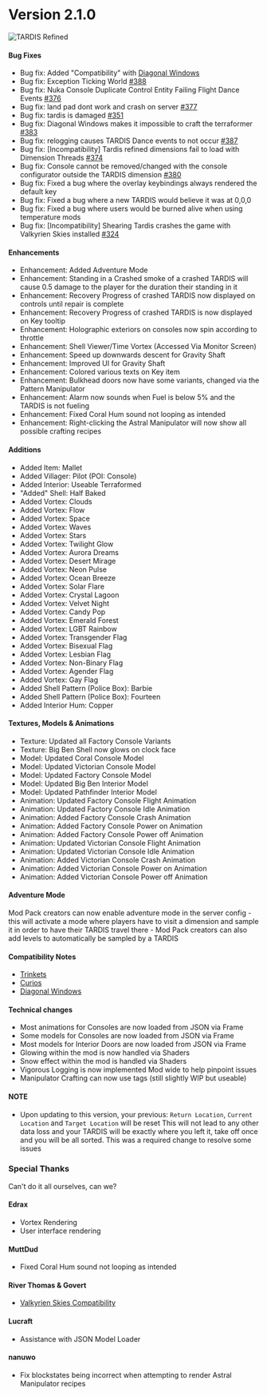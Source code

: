 # Version 2.1.0 

![TARDIS Refined](tardis_refined_v2.png)

#### Bug Fixes
- Bug fix: Added "Compatibility" with [Diagonal Windows](https://www.curseforge.com/minecraft/mc-mods/diagonal-windows)
- Bug fix: Exception Ticking World [#388](https://github.com/WhoCraft/TardisRefined/issues/388)
- Bug fix: Nuka Console Duplicate Control Entity Failing Flight Dance Events [#376](https://github.com/WhoCraft/TardisRefined/issues/376)
- Bug fix: land pad dont work and crash on server [#377](https://github.com/WhoCraft/TardisRefined/issues/377)
- Bug fix: tardis is damaged [#351](https://github.com/WhoCraft/TardisRefined/issues/351)
- Bug fix: Diagonal Windows makes it impossible to craft the terraformer [#383](https://github.com/WhoCraft/TardisRefined/issues/383)
- Bug fix: relogging causes TARDIS Dance events to not occur [#387](https://github.com/WhoCraft/TardisRefined/issues/387)
- Bug fix: [Incompatibility] Tardis refined dimensions fail to load with Dimension Threads  [#374](https://github.com/WhoCraft/TardisRefined/issues/374)
- Bug fix: Console cannot be removed/changed with the console configurator outside the TARDIS dimension  [#380](https://github.com/WhoCraft/TardisRefined/issues/380)
- Bug fix: Fixed a bug where the overlay keybindings always rendered the default key
- Bug fix: Fixed a bug where a new TARDIS would believe it was at 0,0,0
- Bug fix: Fixed a bug where users would be burned alive when using temperature mods
- Bug fix: [Incompatibility] Shearing Tardis crashes the game with Valkyrien Skies installed [#324](https://github.com/WhoCraft/TardisRefined/issues/324)

#### Enhancements
- Enhancement: Added Adventure Mode
- Enhancement: Standing in a Crashed smoke of a crashed TARDIS will cause 0.5 damage to the player for the duration their standing in it
- Enhancement: Recovery Progress of crashed TARDIS now displayed on controls until repair is complete
- Enhancement: Recovery Progress of crashed TARDIS is now displayed on Key tooltip
- Enhancement: Holographic exteriors on consoles now spin according to throttle
- Enhancement: Shell Viewer/Time Vortex (Accessed Via Monitor Screen)
- Enhancement: Speed up downwards descent for Gravity Shaft
- Enhancement: Improved UI for Gravity Shaft
- Enhancement: Colored various texts on Key item
- Enhancement: Bulkhead doors now have some variants, changed via the Pattern Manipulator
- Enhancement: Alarm now sounds when Fuel is below 5% and the TARDIS is not fueling
- Enhancement: Fixed Coral Hum sound not looping as intended
- Enhancement: Right-clicking the Astral Manipulator will now show all possible crafting recipes

#### Additions
- Added Item: Mallet
- Added Villager: Pilot  (POI: Console)
- Added Interior: Useable Terraformed
- "Added" Shell: Half Baked
- Added Vortex: Clouds
- Added Vortex: Flow
- Added Vortex: Space
- Added Vortex: Waves
- Added Vortex: Stars
- Added Vortex: Twilight Glow
- Added Vortex: Aurora Dreams
- Added Vortex: Desert Mirage
- Added Vortex: Neon Pulse
- Added Vortex: Ocean Breeze
- Added Vortex: Solar Flare
- Added Vortex: Crystal Lagoon
- Added Vortex: Velvet Night
- Added Vortex: Candy Pop
- Added Vortex: Emerald Forest
- Added Vortex: LGBT Rainbow
- Added Vortex: Transgender Flag
- Added Vortex: Bisexual Flag
- Added Vortex: Lesbian Flag
- Added Vortex: Non-Binary Flag
- Added Vortex: Agender Flag
- Added Vortex: Gay Flag
- Added Shell Pattern (Police Box): Barbie
- Added Shell Pattern (Police Box): Fourteen
- Added Interior Hum: Copper

#### Textures, Models & Animations
- Texture: Updated all Factory Console Variants
- Texture: Big Ben Shell now glows on clock face
- Model: Updated Coral Console Model
- Model: Updated Victorian Console Model
- Model: Updated Factory Console Model
- Model: Updated Big Ben Interior Model
- Model: Updated Pathfinder Interior Model
- Animation: Updated Factory Console Flight Animation
- Animation: Updated Factory Console Idle Animation
- Animation: Added Factory Console Crash Animation
- Animation: Added Factory Console Power on Animation
- Animation: Added Factory Console Power off Animation
- Animation: Updated Victorian Console Flight Animation
- Animation: Updated Victorian Console Idle Animation
- Animation: Added Victorian Console Crash Animation
- Animation: Added Victorian Console Power on Animation
- Animation: Added Victorian Console Power off Animation

#### Adventure Mode
Mod Pack creators can now enable adventure mode in the server config - this will activate a mode where players have to visit a dimension and sample it in order to have their TARDIS travel there - Mod Pack creators can also add levels to automatically be sampled by a TARDIS

#### Compatibility Notes
- [Trinkets](ExtendedInventoryMods.md#trinkets)
- [Curios](ExtendedInventoryMods.md#curios)
- [Diagonal Windows](Diagonal-Blocks-Windows-Walls.md)


#### Technical changes
- Most animations for Consoles are now loaded from JSON via Frame
- Some models for Consoles are now loaded from JSON via Frame
- Most models for Interior Doors are now loaded from JSON via Frame
- Glowing within the mod is now handled via Shaders
- Snow effect within the mod is handled via Shaders
- Vigorous Logging is now implemented Mod wide to help pinpoint issues
- Manipulator Crafting can now use tags (still slightly WIP but useable)

#### NOTE
- Upon updating to this version, your previous: ``Return Location``, ``Current Location`` and ``Target Location`` will be reset
  This will not lead to any other data loss and your TARDIS will be exactly where you left it, take off once and you will be all sorted. This was a required change to resolve some issues

### Special Thanks
Can't do it all ourselves, can we?

#### Edrax
- Vortex Rendering
- User interface rendering

#### MuttDud
- Fixed Coral Hum sound not looping as intended

#### River Thomas & Govert
- [Valkyrien Skies Compatibility](ValkyrienSkies.md)

#### Lucraft
- Assistance with JSON Model Loader

#### nanuwo
- Fix blockstates being incorrect when attempting to render Astral Manipulator recipes




